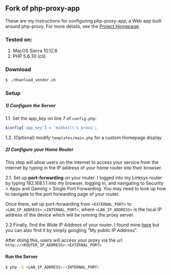 ## Fork of php-proxy-app

These are my instructions for configuring php-proxy-app, a Web app built around php-proxy. For more details, see the [Project Homepage](https://www.php-proxy.com/).

### Tested on:
1. MacOS Sierra 10.12.6
2. PHP 5.6.30 (cli)

### Download
 ```bash
 $ ./download_vendor.sh
 ```

### Setup
##### 1) Configure the Server
1.1. Set the app_key on line 7 of `config.php`:
```php
$config['app_key'] = 'mikhail\'s proxy';
```
1.2. (Optional) modify `templates/main.php` for a custom Homepage display

##### 2) Configure your Home Router
This step will allow users on the internet to access your service from the internet by typing in the IP address of your home router into their browser.

2.1. Set up **port-forwarding** on your router. I logged into my Linksys router by typing 192.168.1.1 into my browser, logging in, and navigating to Security > Apps and Gaming > Single Port Forwarding. You may need to look up how to navigate to the port forwarding page of your router.

Once there, set up port-forwarding from `<EXTERNAL_PORT>` to `<LAN_IP_ADDRESS>:<INTERNAL_PORT>`, where `<LAN_IP_ADDRESS>` is the local IP address of the device which will be running the proxy server.

2.2 Finally, find the Wide IP Address of your router. I found mine [here](https://www.whatismypublicip.com/) but you can also find it by simply googling "My public IP Address".

After doing this, users will access your proxy via the url `http://<ROUTER_IP_ADDRESS>:<EXTERNAL_PORT>`

#### Run the Server
```bash
$ php -S <LAN_IP_ADDRESS>:<INTERNAL_PORT>
```
